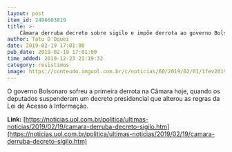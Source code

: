 ```yaml
---
layout: post
item_id: 2496603819
title: >-
    Câmara derruba decreto sobre sigilo e impõe derrota ao governo Bolsonaro
author: Tatu D'Oquei
date: 2019-02-19 17:01:00
pub_date: 2019-02-19 17:01:00
time_added: 2019-12-23 21:19:32
category: resistimos
image: https://conteudo.imguol.com.br/c/noticias/60/2019/02/01/1fev2019---deputados-e-familiares-no-plenario-da-camara-dos-deputados-momentos-antes-da-posse-dos-parlamentares-1549026168544_v2_615x300.jpg
---
```


O governo Bolsonaro sofreu a primeira derrota na Câmara hoje, quando os deputados suspenderam um decreto presidencial que alterou as regras da Lei de Acesso à Informação.

**Link:** [https://noticias.uol.com.br/politica/ultimas-noticias/2019/02/19/camara-derruba-decreto-sigilo.htm](https://noticias.uol.com.br/politica/ultimas-noticias/2019/02/19/camara-derruba-decreto-sigilo.htm)

